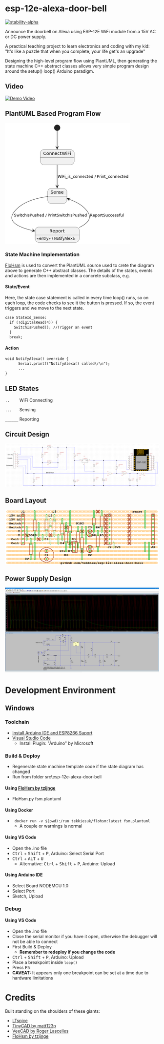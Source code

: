 # esp-12e-alexa-door-bell

[![stability-alpha](https://img.shields.io/badge/stability-alpha-f4d03f.svg)](https://github.com/mkenney/software-guides/blob/master/STABILITY-BADGES.md#alpha)

Announce the doorbell on Alexa using ESP-12E WiFi module from a 15V AC or DC power supply.

A practical teaching project to learn electronics and coding with my kid: "It's like a puzzle that when you complete, your life get's an upgrade"

Designing the high-level program flow using PlantUML, then generating the state machine C++ abstract classes allows very simple program design around the setup() loop() Arduino paradigm. 
## Video

[![Demo Video](http://img.youtube.com/vi/TIgXqf7qYXw/0.jpg)](http://www.youtube.com/watch?v=TIgXqf7qYXw)

## PlantUML Based Program Flow
![Software Design](src/esp-12e-alexa-door-bell/fsm.plantuml.png)

### State Machine Implementation
[FloHsm](https://github.com/tzijnge/FloHsm) is used to convert the PlantUML source used to crete the diagram above to generate C++ abstract classes. The details of the states, events and actions are then implemented in a concrete subclass, e.g.

#### State/Event
Here, the state case statement is called in every time loop() runs, so on each loop, the code checks to see it the button is pressed.  If so, the event triggers and we move to the next state.
```
case StateId_Sense:
  if (!digitalRead(4)) {
    SwitchIsPushed(); //Trigger an event
  }
  break;
```
#### Action
```
void NotifyAlexa() override {
      Serial.printf("NotifyAlexa() called\r\n");
      ...
}
```

## LED States
``..    `` WiFi Connecting

``...   `` Sensing

``______`` Reporting

## Circuit Design
![Circuit Design](hardware/esp-12e-alexa-door-bell.TinyCad.png)

## Board Layout
![Board Layout](hardware/esp-12e-alexa-door-bell.VeeCAD.png)

## Power Supply Design
 ![Power Supply Simulator](hardware/power-supply.ltspice.png)

# Development Environment
## Windows
### Toolchain
* [Install Arduino IDE and ESP8266 Suport](https://arduino-esp8266.readthedocs.io/en/latest/installing.html)
* [Visual Studio Code](https://code.visualstudio.com/download)
  * Install Plugin: "Arduino" by Microsoft

### Build & Deploy
* Regenerate state machine template code if the state diagram has changed
* Run from folder src\esp-12e-alexa-door-bell
  
#### Using [FloHsm by tzijnge](https://github.com/tzijnge/FloHsm)
  * FloHsm.py fsm.plantuml
#### Using Docker
  * `` docker run -v $(pwd):/run tekkiesuk/flohsm:latest fsm.plantuml``
    * A couple or warnings is normal

#### Using VS Code
  * Open the .ino file
  * <kbd>Ctrl</kbd> + <kbd>Shift</kbd> + <kbd>P</kbd>, Arduino: Select Serial Port
  * <kbd>Ctrl</kbd> + <kbd>ALT</kbd> + <kbd>U</kbd>
    * Alternative: <kbd>Ctrl</kbd> + <kbd>Shift</kbd> + <kbd>P</kbd>, Arduino: Upload
#### Using Arduino IDE
* Select Board NODEMCU 1.0
* Select Port
* Sketch, Upload
 
### Debug
#### Using VS Code
* Open the .ino file
* Close the serial monitor if you have it open, otherwise the debugger will not be able to connect
* First Build & Deploy
  * **Remember to redeploy if you change the code**
* <kbd>Ctrl</kbd> + <kbd>Shift</kbd> + <kbd>P</kbd>, Arduino: Upload
* Place a breakpoint inside ``loop()``
* Press <kbd>F5</kbd>
* **CAVEAT:** It appears only one breakpoint can be set at a time due to hardware limitations

 # Credits
Built standing on the shoulders of these giants:
 - [LTspice](https://www.analog.com/en/design-center/design-tools-and-calculators/ltspice-simulator.html)
 - [TinyCAD by matt123p](https://github.com/matt123p/TinyCAD)
 - [VeeCAD by Roger Lascelles](http://veecad.com)
 - [FloHsm by tzijnge](https://github.com/tzijnge/FloHsm)
